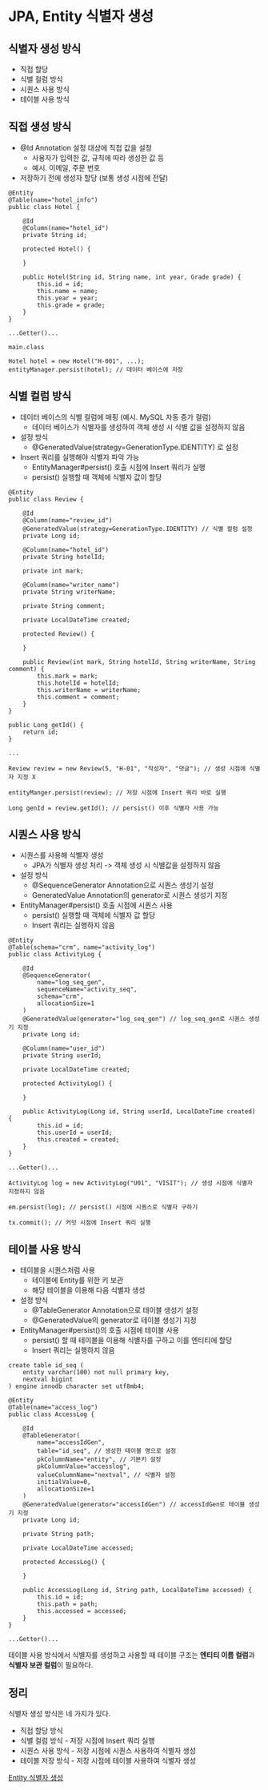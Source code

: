 # JPA, Entity 식별자 생성

## 식별자 생성 방식
* 직접 할당
* 식별 컬럼 방식
* 시퀀스 사용 방식
* 테이블 사용 방식   

## 직접 생성 방식
* @Id Annotation 설정 대상에 직접 값을 설정
    * 사용자가 입력한 값, 규칙에 따라 생성한 값 등
    * 예시. 이메일, 주문 번호
* 저장하기 전에 생성자 할당 (보통 생성 시점에 전달)   

```
@Entity
@Table(name="hotel_info")
public class Hotel {

    @Id
    @Column(name="hotel_id")
    private String id;

    protected Hotel() {

    }

    public Hotel(String id, String name, int year, Grade grade) {
        this.id = id;
        this.name = name;
        this.year = year;
        this.grade = grade;
    }
}

...Getter()...
```

```
main.class

Hotel hotel = new Hotel("H-001", ...);
entityManager.persist(hotel); // 데이터 베이스에 저장
```

## 식별 컬럼 방식
* 데이터 베이스의 식별 컬럼에 매핑 (예시. MySQL 자동 증가 컬럼)
    * 데이터 베이스가 식별자를 생성하여 객체 생성 시 식별 값을 설정하지 않음
* 설정 방식
    * @GeneratedValue(strategy=GenerationType.IDENTITY) 로 설정
* Insert 쿼리를 실행해야 식별자 파악 가능
    * EntityManager#persist() 호출 시점에 Insert 쿼리가 실행
    * persist() 실행할 때 객체에 식별자 값이 할당   

```
@Entity
public class Review {

    @Id
    @Column(name="review_id")
    @GeneratedValue(strategy=GenerationType.IDENTITY) // 식별 컬럼 설정
    private Long id;

    @Column(name="hotel_id")
    private String hotelId;

    private int mark;

    @Column(name="writer_name")
    private String writerName;

    private String comment;

    private LocalDateTime created;

    protected Review() {

    }

    public Review(int mark, String hotelId, String writerName, String comment) {
        this.mark = mark;
        this.hotelId = hotelId;
        this.writerName = writerName;
        this.comment = comment;
    }
}

public Long getId() {
    return id;
}

...
```

```
Review review = new Review(5, "H-01", "작성자", "댓글"); // 생성 시점에 식별자 지정 X

entityManger.persist(review); // 저장 시점에 Insert 쿼리 바로 실행

Long genId = review.getId(); // persist() 이후 식별자 사용 가능
```

## 시퀀스 사용 방식
* 시퀀스를 사용해 식별자 생성
    * JPA가 식별자 생성 처리 -> 객체 생성 시 식별값을 설정하지 않음
* 설정 방식
    * @SequenceGenerator Annotation으로 시퀀스 생성기 설정
    * GeneratedValue Annotation의 generator로 시퀀스 생성기 지정
* EntityManager#persist() 호출 시점에 시퀀스 사용
    * persist() 실행할 때 객체에 식별자 값 할당
    * Insert 쿼리는 실행하지 않음   

```
@Entity
@Table(schema="crm", name="activity_log")
public class ActivityLog {

    @Id
    @SequenceGenerator(
        name="log_seq_gen",
        sequenceName="activity_seq",
        schema="crm",
        allocationSize=1
    )
    @GeneratedValue(generator="log_seq_gen") // log_seq_gen로 시퀀스 생성기 지정
    private Long id;

    @Column(name="user_id")
    private String userId;

    private LocalDateTime created;

    protected ActivityLog() {

    }

    public ActivityLog(Long id, String userId, LocalDateTime created) {
        this.id = id;
        this.userId = userId;
        this.created = created;
    }
}

...Getter()...
```

```
ActivityLog log = new ActivityLog("U01", "VISIT"); // 생성 시점에 식별자 지정하지 않음

em.persist(log); // persist() 시점에 시퀀스로 식별자 구하기

tx.commit(); // 커밋 시점에 Insert 쿼리 실행
```

## 테이블 사용 방식
* 테이블을 시퀀스처럼 사용
    * 테이블에 Entity를 위한 키 보관
    * 해당 테이블을 이용해 다음 식별자 생성
* 설정 방식
    * @TableGenerator Annotation으로 테이블 생성기 설정
    * @GeneratedValue의 generator로 테이블 생성기 지정
* EntityManager#persist()의 호출 시점에 테이블 사용
    * persist() 할 때 테이블을 이용해 식별자를 구하고 이를 엔티티에 할당
    * Insert 쿼리는 실행하지 않음   

```
create table id_seq (
    entity varchar(100) not null primary key,
    nextval bigint
) engine innodb character set utf8mb4;
```

```
@Entity
@Table(name="access_log")
public class AccessLog {

    @Id
    @TableGenerator(
        name="accessIdGen",
        table="id_seq", // 생성한 테이블 명으로 설정
        pkColumnName="entity", // 기본키 설정
        pkColumnValue="accesslog",
        valueColumnName="nextval", // 식별자 설정
        initialValue=0,
        allocationSize=1
    )
    @GeneratedValue(generator="accessIdGen") // accessIdGen로 테이블 생성기 지정
    private Long id;

    private String path;

    private LocalDateTime accessed;

    protected AccessLog() {

    }

    public AccessLog(Long id, String path, LocalDateTime accessed) {
        this.id = id;
        this.path = path;
        this.accessed = accessed;
    }
}

...Getter()...
```

테이블 사용 방식에서 식별자를 생성하고 사용할 때 테이블 구조는 <b>엔티티 이름 컬럼</b>과 <b>식별자 보관 컬럼</b>이 필요하다.   

## 정리
식별자 생성 방식은 네 가지가 있다.   

* 직접 할당 방식
* 식별 컬럼 방식 - 저장 시점에 Insert 쿼리 실행
* 시퀀스 사용 방식 - 저장 시점에 시퀀스 사용하여 식별자 생성
* 테이블 저장 방식 - 저장 시점에 테이블 사용하여 식별자 생성   

[Entity 식별자 생성](https://www.youtube.com/watch?v=Xw9uTs72SVo&t=1s)